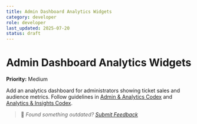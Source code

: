 ```yaml
---
title: Admin Dashboard Analytics Widgets
category: developer
role: developer
last_updated: 2025-07-20
status: draft
---
```

# Admin Dashboard Analytics Widgets

**Priority:** Medium

Add an analytics dashboard for administrators showing ticket sales and audience metrics. Follow guidelines in [Admin & Analytics Codex](../guides/developer/admin-analytics-codex.md) and [Analytics & Insights Codex](../guides/developer/analytics-insights-codex.md).

> 💬 *Found something outdated? [Submit Feedback](../feedback.md)*
